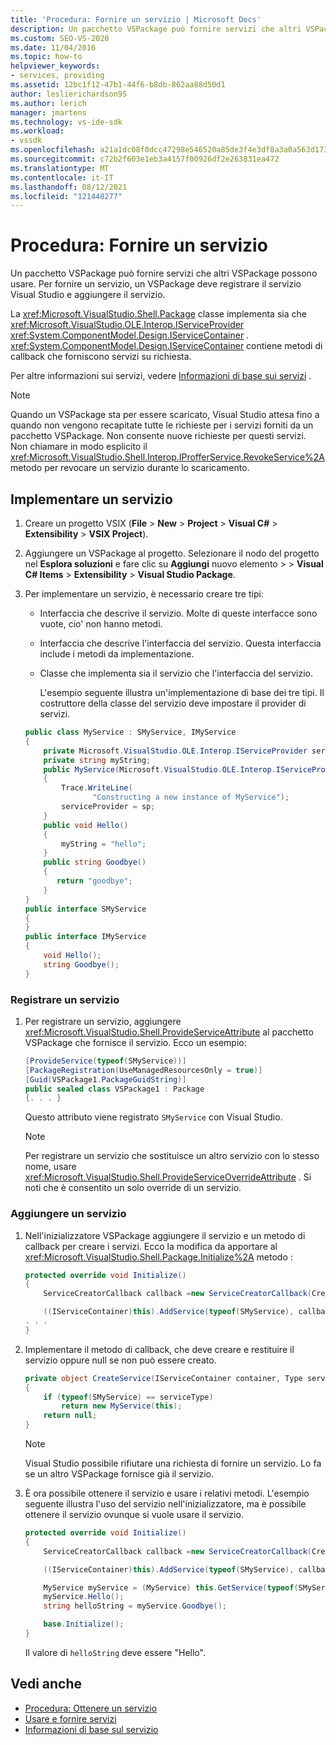 ```yaml
---
title: 'Procedura: Fornire un servizio | Microsoft Docs'
description: Un pacchetto VSPackage può fornire servizi che altri VSPackage possono usare. Informazioni su come un vspackage registra un servizio con Visual Studio e aggiunge il servizio.
ms.custom: SEO-VS-2020
ms.date: 11/04/2016
ms.topic: how-to
helpviewer_keywords:
- services, providing
ms.assetid: 12bc1f12-47b1-44f6-b8db-862aa88d50d1
author: leslierichardson95
ms.author: lerich
manager: jmartens
ms.technology: vs-ide-sdk
ms.workload:
- vssdk
ms.openlocfilehash: a21a1dc08f0dcc47298e546520a85de3f4e3df8a3a0a563d173eb723531ecd37
ms.sourcegitcommit: c72b2f603e1eb3a4157f00926df2e263831ea472
ms.translationtype: MT
ms.contentlocale: it-IT
ms.lasthandoff: 08/12/2021
ms.locfileid: "121448277"
---
```

# <a name="how-to-provide-a-service"></a>Procedura: Fornire un servizio
Un pacchetto VSPackage può fornire servizi che altri VSPackage possono usare. Per fornire un servizio, un VSPackage deve registrare il servizio Visual Studio e aggiungere il servizio.

 La <xref:Microsoft.VisualStudio.Shell.Package> classe implementa sia che <xref:Microsoft.VisualStudio.OLE.Interop.IServiceProvider> <xref:System.ComponentModel.Design.IServiceContainer> . <xref:System.ComponentModel.Design.IServiceContainer> contiene metodi di callback che forniscono servizi su richiesta.

 Per altre informazioni sui servizi, vedere [Informazioni di base sui servizi](../extensibility/internals/service-essentials.md) .

> [!NOTE]
> Quando un VSPackage sta per essere scaricato, Visual Studio attesa fino a quando non vengono recapitate tutte le richieste per i servizi forniti da un pacchetto VSPackage. Non consente nuove richieste per questi servizi. Non chiamare in modo esplicito il <xref:Microsoft.VisualStudio.Shell.Interop.IProfferService.RevokeService%2A> metodo per revocare un servizio durante lo scaricamento.

## <a name="implement-a-service"></a>Implementare un servizio

1. Creare un progetto VSIX (**File**  >  **New**  >  **Project**  >  **Visual C#**  >  **Extensibility**  >  **VSIX Project**).

2. Aggiungere un VSPackage al progetto. Selezionare il nodo del progetto nel **Esplora soluzioni** e fare clic su **Aggiungi** nuovo elemento  >    >  **Visual C# Items**  >  **Extensibility**  >  **Visual Studio Package**.

3. Per implementare un servizio, è necessario creare tre tipi:

   - Interfaccia che descrive il servizio. Molte di queste interfacce sono vuote, cio' non hanno metodi.

   - Interfaccia che descrive l'interfaccia del servizio. Questa interfaccia include i metodi da implementazione.

   - Classe che implementa sia il servizio che l'interfaccia del servizio.

     L'esempio seguente illustra un'implementazione di base dei tre tipi. Il costruttore della classe del servizio deve impostare il provider di servizi.

   ```csharp
   public class MyService : SMyService, IMyService
   {
       private Microsoft.VisualStudio.OLE.Interop.IServiceProvider serviceProvider;
       private string myString;
       public MyService(Microsoft.VisualStudio.OLE.Interop.IServiceProvider sp)
       {
           Trace.WriteLine(
                  "Constructing a new instance of MyService");
           serviceProvider = sp;
       }
       public void Hello()
       {
           myString = "hello";
       }
       public string Goodbye()
       {
          return "goodbye";
       }
   }
   public interface SMyService
   {
   }
   public interface IMyService
   {
       void Hello();
       string Goodbye();
   }

   ```

### <a name="register-a-service"></a>Registrare un servizio

1. Per registrare un servizio, aggiungere <xref:Microsoft.VisualStudio.Shell.ProvideServiceAttribute> al pacchetto VSPackage che fornisce il servizio. Ecco un esempio:

    ```csharp
    [ProvideService(typeof(SMyService))]
    [PackageRegistration(UseManagedResourcesOnly = true)]
    [Guid(VSPackage1.PackageGuidString)]
    public sealed class VSPackage1 : Package
    {. . . }
    ```

     Questo attributo viene registrato `SMyService` con Visual Studio.

    > [!NOTE]
    > Per registrare un servizio che sostituisce un altro servizio con lo stesso nome, usare <xref:Microsoft.VisualStudio.Shell.ProvideServiceOverrideAttribute> . Si noti che è consentito un solo override di un servizio.

### <a name="add-a-service"></a>Aggiungere un servizio

1. Nell'inizializzatore VSPackage aggiungere il servizio e un metodo di callback per creare i servizi. Ecco la modifica da apportare al <xref:Microsoft.VisualStudio.Shell.Package.Initialize%2A> metodo :

    ```csharp
    protected override void Initialize()
    {
        ServiceCreatorCallback callback =new ServiceCreatorCallback(CreateService);

        ((IServiceContainer)this).AddService(typeof(SMyService), callback);
    . . .
    }
    ```

2. Implementare il metodo di callback, che deve creare e restituire il servizio oppure null se non può essere creato.

    ```csharp
    private object CreateService(IServiceContainer container, Type serviceType)
    {
        if (typeof(SMyService) == serviceType)
            return new MyService(this);
        return null;
    }
    ```

    > [!NOTE]
    > Visual Studio possibile rifiutare una richiesta di fornire un servizio. Lo fa se un altro VSPackage fornisce già il servizio.

3. È ora possibile ottenere il servizio e usare i relativi metodi. L'esempio seguente illustra l'uso del servizio nell'inizializzatore, ma è possibile ottenere il servizio ovunque si vuole usare il servizio.

    ```csharp
    protected override void Initialize()
    {
        ServiceCreatorCallback callback =new ServiceCreatorCallback(CreateService);

        ((IServiceContainer)this).AddService(typeof(SMyService), callback);

        MyService myService = (MyService) this.GetService(typeof(SMyService));
        myService.Hello();
        string helloString = myService.Goodbye();

        base.Initialize();
    }
    ```

     Il valore di `helloString` deve essere "Hello".

## <a name="see-also"></a>Vedi anche
- [Procedura: Ottenere un servizio](../extensibility/how-to-get-a-service.md)
- [Usare e fornire servizi](../extensibility/using-and-providing-services.md)
- [Informazioni di base sul servizio](../extensibility/internals/service-essentials.md)
